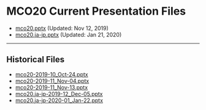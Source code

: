 <!--
This is a machine generated file,
and should not be edited,
as it will be overwritten with future updates.

If you have questions around this process
please contact Scott Cate
-->

# MCO20 Current Presentation Files

- [mco20.pptx](https://globaleventcdn.blob.core.windows.net/assets/mco/mco20/mco20.pptx) (Updated: Nov 12, 2019)
- [mco20.ja-jp.pptx](https://globaleventcdn.blob.core.windows.net/assets/mco/mco20/mco20.ja-jp.pptx) (Updated: Jan 21, 2020)
---
## Historical Files
- [mco20-2019-10_Oct-24.pptx](https://globaleventcdn.blob.core.windows.net/assets/mco/mco20/mco20-2019-10_Oct-24.pptx)
- [mco20-2019-11_Nov-04.pptx](https://globaleventcdn.blob.core.windows.net/assets/mco/mco20/mco20-2019-11_Nov-04.pptx)
- [mco20-2019-11_Nov-13.pptx](https://globaleventcdn.blob.core.windows.net/assets/mco/mco20/mco20-2019-11_Nov-13.pptx)
- [mco20.ja-jp-2019-12_Dec-05.pptx](https://globaleventcdn.blob.core.windows.net/assets/mco/mco20/mco20.ja-jp-2019-12_Dec-05.pptx)
- [mco20.ja-jp-2020-01_Jan-22.pptx](https://globaleventcdn.blob.core.windows.net/assets/mco/mco20/mco20.ja-jp-2020-01_Jan-22.pptx)



